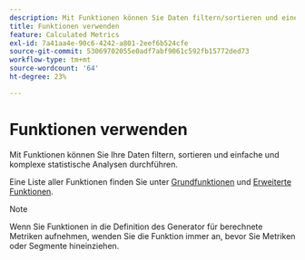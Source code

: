 ```yaml
---
description: Mit Funktionen können Sie Daten filtern/sortieren und eine statistische Analyse vornehmen.
title: Funktionen verwenden
feature: Calculated Metrics
exl-id: 7a41aa4e-90c6-4242-a801-2eef6b524cfe
source-git-commit: 53069702055e0adf7abf9061c592fb15772ded73
workflow-type: tm+mt
source-wordcount: '64'
ht-degree: 23%

---
```


# Funktionen verwenden

Mit Funktionen können Sie Ihre Daten filtern, sortieren und einfache und komplexe statistische Analysen durchführen.

Eine Liste aller Funktionen finden Sie unter [Grundfunktionen](/help/components/calc-metrics/cm-functions.md) und [Erweiterte Funktionen](/help/components/calc-metrics/cm-adv-functions.md).



>[!NOTE]
>
>Wenn Sie Funktionen in die Definition des Generator für berechnete Metriken aufnehmen, wenden Sie die Funktion immer an, bevor Sie Metriken oder Segmente hineinziehen.
>



<!-- This video is way too outdated and too much AA oriented to comfortably show as part of CJA functionality 

Watch this [video](https://youtu.be/SSyWvomnewI) to understand the use of functions.

-->
